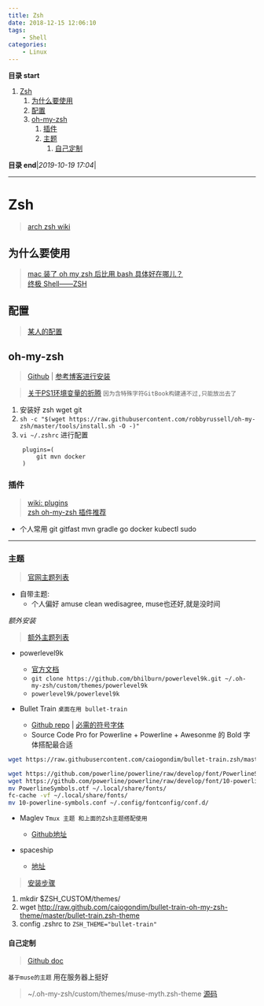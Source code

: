 ```yaml
---
title: Zsh
date: 2018-12-15 12:06:10
tags: 
    - Shell
categories: 
    - Linux
---
```


**目录 start**
 
1. [Zsh](#zsh)
    1. [为什么要使用](#为什么要使用)
    1. [配置](#配置)
    1. [oh-my-zsh](#oh-my-zsh)
        1. [插件](#插件)
        1. [主题](#主题)
            1. [自己定制](#自己定制)

**目录 end**|_2019-10-19 17:04_|
****************************************
# Zsh
> [arch zsh wiki](https://wiki.archlinux.org/index.php/Zsh)

## 为什么要使用
> [mac 装了 oh my zsh 后比用 bash 具体好在哪儿？](https://www.zhihu.com/question/29977255)  
> [终极 Shell——ZSH](https://zhuanlan.zhihu.com/mactalk/19556676)

## 配置
> [某人的配置](https://github.com/lilydjwg/dotzsh)

## oh-my-zsh
> [Github](https://github.com/robbyrussell/oh-my-zsh) | [参考博客进行安装](https://segmentfault.com/a/1190000004695131)

> [关于PS1环境变量的折腾](https://gitee.com/kcp1104/codes/gca14wtqvm67l9j5r0deb56#Zsh.md) `因为含特殊字符GitBook构建通不过,只能放出去了`

1. 安装好 zsh wget git
2. `sh -c "$(wget https://raw.githubusercontent.com/robbyrussell/oh-my-zsh/master/tools/install.sh -O -)"`
3. `vi ~/.zshrc` 进行配置

```
    plugins=(
        git mvn docker
    )
```

### 插件
> [wiki: plugins](https://github.com/robbyrussell/oh-my-zsh/wiki/Plugins)  
> [zsh oh-my-zsh 插件推荐 ](https://hufangyun.com/2017/zsh-plugin/)

- 个人常用 git gitfast mvn gradle go docker kubectl sudo  

**********************

### 主题
> [官网主题列表](https://github.com/robbyrussell/oh-my-zsh/wiki/Themes) 
- 自带主题:
    - 个人偏好 amuse clean wedisagree, muse也还好,就是没时间

_额外安装_
> [额外主题列表](https://github.com/robbyrussell/oh-my-zsh/wiki/External-themes)

- powerlevel9k
    - [官方文档](https://github.com/bhilburn/powerlevel9k/wiki/Install-Instructions#option-2-install-for-oh-my-zsh)
    - `git clone https://github.com/bhilburn/powerlevel9k.git ~/.oh-my-zsh/custom/themes/powerlevel9k`
    - `powerlevel9k/powerlevel9k`

- Bullet Train `桌面在用 bullet-train` 
    - [Github repo](https://github.com/caiogondim/bullet-train.zsh) |  [必需的符号字体](https://github.com/powerline/powerline)
    - Source Code Pro for Powerline + Powerline + Awesonme 的 Bold 字体搭配最合适

```sh
wget https://raw.githubusercontent.com/caiogondim/bullet-train.zsh/master/bullet-train.zsh-theme -O /home/kcp/.oh-my-zsh/custom/themes

wget https://github.com/powerline/powerline/raw/develop/font/PowerlineSymbols.otf
wget https://github.com/powerline/powerline/raw/develop/font/10-powerline-symbols.conf
mv PowerlineSymbols.otf ~/.local/share/fonts/
fc-cache -vf ~/.local/share/fonts/
mv 10-powerline-symbols.conf ~/.config/fontconfig/conf.d/
```

- Maglev `Tmux 主题 和上面的Zsh主题搭配使用`
    - [Github地址](https://github.com/caiogondim/maglev)

- spaceship
    - [地址](https://www.ctolib.com/denysdovhan-spaceship-zsh-theme.html)

> [安装步骤](https://github.com/caiogondim/bullet-train.zsh#for-oh-my-zsh-users)
1. mkdir $ZSH_CUSTOM/themes/
2. wget http://raw.github.com/caiogondim/bullet-train-oh-my-zsh-theme/master/bullet-train.zsh-theme
3. config .zshrc to `ZSH_THEME="bullet-train" `

#### 自己定制
> [Github doc](https://github.com/robbyrussell/oh-my-zsh/wiki/Customization)

`基于muse的主题` 用在服务器上挺好
> ~/.oh-my-zsh/custom/themes/muse-myth.zsh-theme [源码](https://github.com/Kuangcp/Script/blob/master/zsh/themes/muse-mythos.zsh-theme) 

